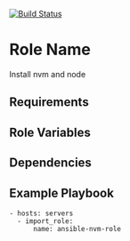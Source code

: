 [![Build Status](https://travis-ci.org/slated/ansible-nvm-role.svg?branch=master)](https://travis-ci.org/slated/ansible-nvm-role)

Role Name
=========

Install nvm and node

Requirements
------------

Role Variables
--------------
  
Dependencies
------------

Example Playbook
----------------

    - hosts: servers
      - import_role:
          name: ansible-nvm-role
